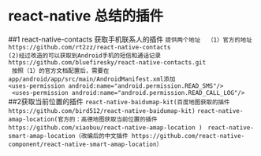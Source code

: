 # react-native 总结的插件
##1 react-native-contacts 获取手机联系人的插件
 ``提供两个地址  （1）官方的地址https://github.com/rt2zz/react-native-contacts ``  
`` (2)经过改造的可以获取到Android手机的短信和通话记录https://github.com/bluefiresky/react-native-contacts.git   ``   
              ``  按照（1）的官方文档配置后，需要在app/android/app/src/main/AndroidManifest.xml添加  ``  
                `` <uses-permission android:name="android.permission.READ_SMS"/> ``   
                `` <uses-permission android:name="android.permission.READ_CALL_LOG"/>``
##2获取当前位置的插件
``react-native-baidumap-kit(百度地图获取的插件https://github.com/bird512/react-native-baidumap-kit)``
``react-native-amap-location(官方的：高德地图获取当前位置的插件 https://github.com/xiaobuu/react-native-amap-location ) ``
``react-native-smart-amap-location（改编后的中文插件 https://github.com/react-native-component/react-native-smart-amap-location）``

